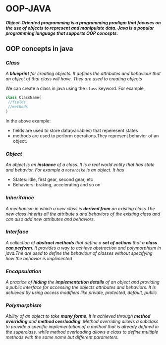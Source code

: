 # **OOP-JAVA**
##### Object-Oriented programming is a programming pradigm that focuses on the use of objects to represent and manipulate data. Java is a popular programming language that supports OOP concepts.

## **OOP concepts in java**

### ***Class***

*A **blueprint** for creating objects. It defines the attributes and behaviour that an object of that class will have. They are used to creating objects*

We can create a class in java using the `class` keyword. For example, 

 ```java
 class ClassName{
  //fields
  //methods
}
```
In the above example:
* fields are used to store data(variables) that reperesent states
* methods are used to perform operations.They represent behavior of an object.
### ***Object***

*An object is an **instance** of a class. It is a real world entity that has state and behavior. For example a `motorbike` is an object. It has*
* States: idle, first gear, second gear, etc
* Behaviors: braking, accelerating and so on

### ***Inheritance***

*A mechanism in which a new class is **derived from** an existing class.The new class inherits all the attribute s and behaviors of the existing class and can also add new attributes and behaviors.*

### ***Interface***

*A collection of **abstract methods** that define a **set of actions** that a **class can perform**. It provides a way to achieve abstraction and polymorphism in java.The are used to define the behaviour of classes without specifying how the behavior is implimented*

### ***Encapsulation***

*A practice of **hiding** the **implementation details** of an object and providing a public interface for accessing the objects attributes and behaviors. It is achieved by using access modifiers like private, protected, default, public*

### ***Polymorphism***

*Ability of an object to take **many forms**. It is achieved through **method overriding** and **method overloading**. Method overriding allows a subclass to provide a specific implementation of a method that is already defined in the superclass, while method overloading allows a class to define multiple methods with the same name but different parameters.*
